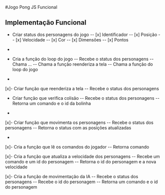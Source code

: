 #Jogo Pong JS Funcional
## Implementação Funcional


- Criar status dos personagens do jogo
-- [x] Identificador
-- [x] Posição
-- [x] Velocidade
-- [x] Cor
-- [x] Dimensões
-- [x] Pontos

*
- Cria a função do loop do jogo
-- Recebe o status dos personagens
-- Chama ...
-- Chama a função reenderiza a tela
-- Chama a função do loop do jogo

*
[x]- Criar função que reenderiza a tela
-- Recebe o status dos personagens


- Criar função que verifica colisão
-- Recebe o status dos personagens
-- Retorna um comando e o id da bolinha

*
[x]- Criar função que movimenta os personagens
-- Recebe o status dos personagens
-- Retorna o status com as posições atualizadas

*
[x]- Cria a função que lê os comandos do jogador
-- Retorna comando

[x]- Cria a função que atualiza a velocidade dos personagens
-- Recebe um comando e um id do personagem
-- Retorna o id do personagem e a nova velocidade

[x]- Cria a função de movimentação da IA
-- Recebe o status dos personagens
-- Recebe o id do personagem
-- Retorna um comando e o id do personagem

